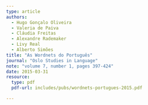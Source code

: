 ```yaml
---
type: article
authors:
  - Hugo Gonçalo Oliveira
  - Valeria de Paiva
  - Cláudia Freitas
  - Alexandre Rademaker
  - Livy Real
  - Alberto Simões
title: "As Wordnets do Português"
journal: "Oslo Studies in Language"
note: "volume 7, number 1, pages 397-424"
date: 2015-03-31
resource:
  type: pdf
  pdf-url: includes/pubs/wordnets-portugues-2015.pdf

---
```


